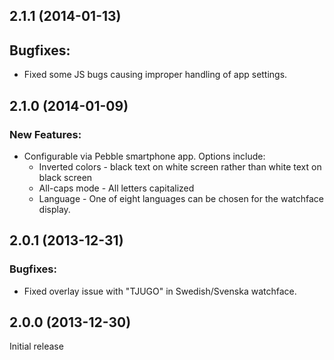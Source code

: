 ## 2.1.1 (2014-01-13)

## Bugfixes:

  - Fixed some JS bugs causing improper handling of app settings.

## 2.1.0 (2014-01-09)

### New Features:

  - Configurable via Pebble smartphone app. Options include:
    - Inverted colors - black text on white screen rather than white text on black screen
    - All-caps mode - All letters capitalized
    - Language - One of eight languages can be chosen for the watchface display.

## 2.0.1 (2013-12-31)

### Bugfixes:

  - Fixed overlay issue with "TJUGO" in Swedish/Svenska watchface.

## 2.0.0 (2013-12-30)

Initial release
